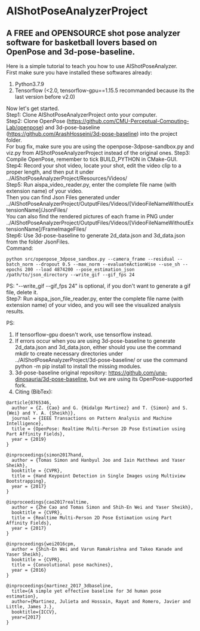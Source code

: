 # AIShotPoseAnalyzerProject
## A FREE and OPENSOURCE shot pose analyzer software for basketball lovers based on OpenPose and 3d-pose-baseline.

Here is a simple tutorial to teach you how to use AIShotPoseAnalyzer.  
First make sure you have installed these softwares already:
1. Python3.7.9
2. Tensorflow (<2.0, tensorflow-gpu==1.15.5 recommanded because its the last version before v2.0)

Now let's get started.  
Step1: Clone AIShotPoseAnalyzerProject onto your computer.  
Step2: Clone OpenPose (https://github.com/CMU-Perceptual-Computing-Lab/openpose) and 3d-pose-baseline (https://github.com/ArashHosseini/3d-pose-baseline) into the project folder.  
For bug fix, make sure you are using the openpose-3dpose-sandbox.py and viz.py from AIShotPoseAnalyzerProject instead of the original ones.
Step3: Compile OpenPose, remember to tick BUILD_PYTHON in CMake-GUI.  
Step4: Record your shot video, locate your shot, edit the video clip to a proper length, and then put it under ../AIShotPoseAnalyzerProject/Resources/Videos/  
Step5: Run aispa_video_reader.py, enter the complete file name (with extension name) of your video.  
Then you can find Json Files generated under ../AIShotPoseAnalyzerProject/OutputFiles/Videos/[VideoFileNameWithoutExtensionName]/JsonFiles/  
You can also find the rendered pictures of each frame in PNG under ../AIShotPoseAnalyzerProject/OutputFiles/Videos/[VideoFileNameWithoutExtensionName]/FrameImageFiles/  
Step6: Use 3d-pose-baseline to generate 2d_data.json and 3d_data.json from the folder JsonFiles.  
Command:
```
python src/openpose_3dpose_sandbox.py --camera_frame --residual --batch_norm --dropout 0.5 --max_norm --evaluateActionWise --use_sh --epochs 200 --load 4874200 --pose_estimation_json /path/to/json_directory --write_gif --gif_fps 24
```
PS: "--write_gif --gif_fps 24" is optional, if you don't want to generate a gif file, delete it.  
Step7: Run aispa_json_file_reader.py, enter the complete file name (with extension name) of your video, and you will see the visualized analysis results.

PS:
1. If tensorflow-gpu doesn't work, use tensorflow instead.
2. If errors occur when you are using 3d-pose-baseline to generate 2d_data.json and 3d_data.json, either should you use the command mkdir to create necessary directories under ../AIShotPoseAnalyzerProject/3d-pose-baseline/ or use the command python -m pip install to install the missing modules.
3. 3d-pose-baseline original repository: https://github.com/una-dinosauria/3d-pose-baseline, but we are using its OpenPose-supported fork.
4. Citing (BibTex):
```
@article{8765346,  
  author = {Z. {Cao} and G. {Hidalgo Martinez} and T. {Simon} and S. {Wei} and Y. A. {Sheikh}},  
  journal = {IEEE Transactions on Pattern Analysis and Machine Intelligence},  
  title = {OpenPose: Realtime Multi-Person 2D Pose Estimation using Part Affinity Fields},  
  year = {2019}  
}

@inproceedings{simon2017hand,  
  author = {Tomas Simon and Hanbyul Joo and Iain Matthews and Yaser Sheikh},  
  booktitle = {CVPR},  
  title = {Hand Keypoint Detection in Single Images using Multiview Bootstrapping},  
  year = {2017}  
}

@inproceedings{cao2017realtime,  
  author = {Zhe Cao and Tomas Simon and Shih-En Wei and Yaser Sheikh},  
  booktitle = {CVPR},  
  title = {Realtime Multi-Person 2D Pose Estimation using Part Affinity Fields},  
  year = {2017}  
}

@inproceedings{wei2016cpm,  
  author = {Shih-En Wei and Varun Ramakrishna and Takeo Kanade and Yaser Sheikh},  
  booktitle = {CVPR},  
  title = {Convolutional pose machines},  
  year = {2016}  
}

@inproceedings{martinez_2017_3dbaseline,
  title={A simple yet effective baseline for 3d human pose estimation},
  author={Martinez, Julieta and Hossain, Rayat and Romero, Javier and Little, James J.},
  booktitle={ICCV},
  year={2017}
}
```
